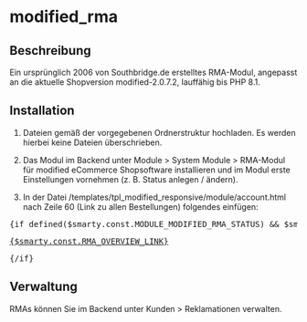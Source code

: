 # modified_rma

## Beschreibung

Ein ursprünglich 2006 von Southbridge.de erstelltes RMA-Modul, angepasst an die aktuelle Shopversion modified-2.0.7.2, lauffähig bis PHP 8.1.

## Installation

1. Dateien gemäß der vorgegebenen Ordnerstruktur hochladen. Es werden hierbei keine Dateien überschrieben.

2. Das Modul im Backend unter Module > System Module > RMA-Modul für modified eCommerce Shopsoftware installieren und im Modul erste Einstellungen vornehmen (z. B. Status anlegen / ändern).

3. In der Datei /templates/tpl_modified_responsive/module/account.html nach Zeile 60 (Link zu allen Bestellungen) folgendes einfügen:
  
<pre>{if defined($smarty.const.MODULE_MODIFIED_RMA_STATUS) && $smarty.const.MODULE_MODIFIED_RMA_STATUS == 'true'}
<p><a href="{$smarty.const.FILENAME_RMA_OVERVIEW|xtc_href_link}">{$smarty.const.RMA_OVERVIEW_LINK}</a></p>{/if}
</pre>

## Verwaltung

RMAs können Sie im Backend unter Kunden > Reklamationen verwalten.
